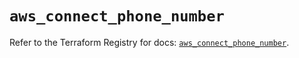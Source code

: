 # `aws_connect_phone_number`

Refer to the Terraform Registry for docs: [`aws_connect_phone_number`](https://registry.terraform.io/providers/hashicorp/aws/6.12.0/docs/resources/connect_phone_number).
